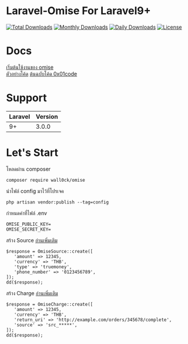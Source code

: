 # Laravel-Omise For Laravel9+

[![Total Downloads](https://poser.pugx.org/ox01code/omise/downloads)](https://packagist.org/packages/wall0ck/omise)
[![Monthly Downloads](https://poser.pugx.org/ox01code/omise/d/monthly)](https://packagist.org/packages/wall0ck/omise)
[![Daily Downloads](https://poser.pugx.org/ox01code/omise/d/daily)](https://packagist.org/packages/wall0ck/omise)
[![License](https://poser.pugx.org/ox01code/omise/license)](https://packagist.org/packages/wall0ck/omise)

# Docs

[เริ่มต้นใช้งานของ omise](https://www.omise.co/th/docs/thailand)  
[ตัวอย่างโค้ด](https://github.com/0x01code/Laravel-Omise-Example)
[ต้นฉบับโค้ด 0x01code](https://github.com/0x01code/Laravel-Omise/)

# Support

<table>
   <thead>
      <tr>
         <th>Laravel</th>
         <th>Version</th>
      </tr>
   </thead>
   <tbody>
      <tr>
         <td>9+</td>
         <td>3.0.0</td>
      </tr>
   </tbody>
</table>

# Let's Start

โหลดผ่าน composer

```
composer require wall0ck/omise
```

นำไฟล์ config มาไว้ที่โปรเจค

```
php artisan vendor:publish --tag=config
```

กำหนดค่าที่ไฟล์ .env

```
OMISE_PUBLIC_KEY=
OMISE_SECRET_KEY=
```

สร้าง Source [อ่านเพิ่มเติม](https://www.omise.co/th/omise-js/thailand#createsource)

```
$response = OmiseSource::create([
   'amount' => 12345,
   'currency' => 'THB',
   'type' => 'truemoney',
   'phone_number' => '0123456789',
]);
dd($response);
```

สร้าง Charge [อ่านเพิ่มเติม](https://www.omise.co/th/charges-api/thailand)

```
$response = OmiseCharge::create([
   'amount' => 12345,
   'currency' => 'THB',
   'return_uri' => 'http://example.com/orders/345678/complete',
   'source' => 'src_*****',
]);
dd($response);
```
